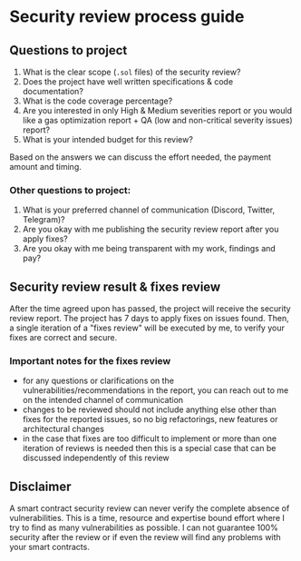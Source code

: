 # Security review process guide

## Questions to project
1. What is the clear scope (`.sol` files) of the security review?
2. Does the project have well written specifications & code documentation?
3. What is the code coverage percentage?
4. Are you interested in only High & Medium severities report or you would like a gas optimization report + QA (low and non-critical severity issues) report?
5. What is your intended budget for this review?

Based on the answers we can discuss the effort needed, the payment amount and timing.

### Other questions to project:
1. What is your preferred channel of communication (Discord, Twitter, Telegram)?
2. Are you okay with me publishing the security review report after you apply fixes?
3. Are you okay with me being transparent with my work, findings and pay?

## Security review result & fixes review

After the time agreed upon has passed, the project will receive the security review report. The project has 7 days to apply fixes on issues found. Then, a single iteration of a "fixes review" will be executed by me, to verify your fixes are correct and secure.

### Important notes for the fixes review
- for any questions or clarifications on the vulnerabilities/recommendations in the report, you can reach out to me on the intended channel of communication
- changes to be reviewed should not include anything else other than fixes for the reported issues, so no big refactorings, new features or architectural changes
- in the case that fixes are too difficult to implement or more than one iteration of reviews is needed then this is a special case that can be discussed independently of this review

## Disclaimer
A smart contract security review can never verify the complete absence of vulnerabilities. This is a time, resource and expertise bound effort where I try to find as many vulnerabilities as possible. I can not guarantee 100% security after the review or if even the review will find any problems with your smart contracts.